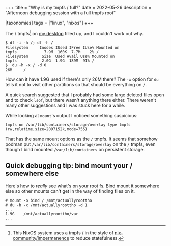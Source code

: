 +++
title = "Why is my tmpfs / full?"
date = 2022-05-26
description = "Afternoon debugging session with a full tmpfs root"

[taxonomies]
tags = ["linux", "nixos"]
+++

The / tmpfs[^impermanence] on [my desktop](https://github.com/LunNova/nixos-configs/blob/dev/hosts/hisame/default.nix) filled up, and I couldn't work out why.

```
$ df -i -h /; df -h /
Filesystem     Inodes IUsed IFree IUse% Mounted on
tmpfs            7.9M  160K  7.7M    2% /
Filesystem      Size  Used Avail Use% Mounted on
tmpfs           2.0G  1.9G  189M  91% /
$  du -h -x / -d 0
26M     /
```

How can it have 1.9G used if there's only 26M there? The `-x` option for `du` tells it not to visit other partitions so that should be everything on `/`.

A quick search suggested that I probably had some large deleted files open and to check `lsof`, but there wasn't anything there either. There weren't many other suggestions and I was stuck here for a while.

While looking at `mount`'s output I noticed something suspicious:

```
tmpfs on /var/lib/containers/storage/overlay type tmpfs (rw,relatime,size=2097152k,mode=755)
```

That has the same mount options as the `/` tmpfs. It seems that somehow podman put `/var/lib/containers/storage/overlay` on the `/` tmpfs, even though I bind mounted `/var/lib/containers` on persistent storage.


[^impermanence]: This NixOS system uses a tmpfs / in the style of [nix-community/impermanence](https://github.com/nix-community/impermanence) to reduce statefulness.

## Quick debugging tip: bind mount your / somewhere else

Here's how to *really* see what's on your root fs. Bind mount it somewhere else so other mounts can't get in the way of finding files on it.

```
# mount -o bind / /mnt/actuallyroottho
# du -h -x /mnt/actuallyroottho -d 1
...
1.9G    /mnt/actuallyroottho/var
...
```